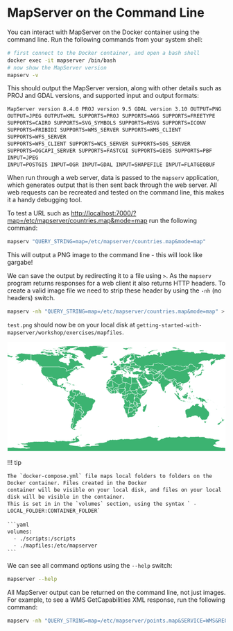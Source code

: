 # MapServer on the Command Line

You can interact with MapServer on the Docker container using the command line. Run the following commands from your system shell:

```bash
# first connect to the Docker container, and open a bash shell
docker exec -it mapserver /bin/bash
# now show the MapServer version
mapserv -v
```

This should output the MapServer version, along with other details such as PROJ and GDAL versions, and supported input and output formats:

```
MapServer version 8.4.0 PROJ version 9.5 GDAL version 3.10 OUTPUT=PNG OUTPUT=JPEG OUTPUT=KML SUPPORTS=PROJ SUPPORTS=AGG SUPPORTS=FREETYPE 
SUPPORTS=CAIRO SUPPORTS=SVG_SYMBOLS SUPPORTS=RSVG SUPPORTS=ICONV SUPPORTS=FRIBIDI SUPPORTS=WMS_SERVER SUPPORTS=WMS_CLIENT SUPPORTS=WFS_SERVER 
SUPPORTS=WFS_CLIENT SUPPORTS=WCS_SERVER SUPPORTS=SOS_SERVER SUPPORTS=OGCAPI_SERVER SUPPORTS=FASTCGI SUPPORTS=GEOS SUPPORTS=PBF INPUT=JPEG 
INPUT=POSTGIS INPUT=OGR INPUT=GDAL INPUT=SHAPEFILE INPUT=FLATGEOBUF
```

When run through a web server, data is passed to the `mapserv` application, which generates output that is then sent back through the web server.
All web requests can be recreated and tested on the command line, this makes it a handy debugging tool. 

To test a URL such as <http://localhost:7000/?map=/etc/mapserver/countries.map&mode=map> run the following command:

```bash
mapserv "QUERY_STRING=map=/etc/mapserver/countries.map&mode=map"
```

This will output a PNG image to the command line - this will look like gargabe!

We can save the output by redirecting it to a file using `>`. 
As the `mapserv` program returns responses for a web client it also returns HTTP headers. To create a valid image file we need to strip these
header by using the `-nh` (no headers) switch.

```bash
mapserv -nh "QUERY_STRING=map=/etc/mapserver/countries.map&mode=map" > /etc/mapserver/test.png
```

`test.png` should now be on your local disk at `getting-started-with-mapserver/workshop/exercises/mapfiles`.

![Test output generated at the command line](../assets/images/command-line-test.png)

!!! tip

    The `docker-compose.yml` file maps local folders to folders on the Docker container. Files created in the Docker
    container will be visible on your local disk, and files on your local disk will be visible in the container.
    This is set in in the `volumes` section, using the syntax ` - LOCAL_FOLDER:CONTAINER_FOLDER`

    ```yaml
    volumes:
      - ./scripts:/scripts
      - ./mapfiles:/etc/mapserver
    ```

We can see all command options using the `--help` switch:

```bash
mapserver --help
```

All MapServer output can be returned on the command line, not just images. For example, to see a WMS GetCapabilities XML response, run the following command:

```bash
mapserv -nh "QUERY_STRING=map=/etc/mapserver/points.map&SERVICE=WMS&REQUEST=GetCapabilities"
```

